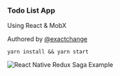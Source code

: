 ### Todo List App

Using React & MobX

Authored by [@exactchange](https://github.com/exactchange)

```
yarn install && yarn start
```
![React Native Redux Saga Example](https://www.bennyschmidt.com/cdn/gif/react-mobx-todo.gif)
